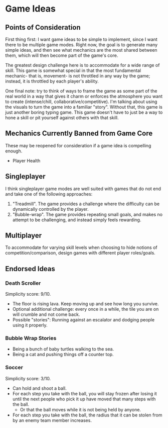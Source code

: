 
# Game Ideas

## Points of Consideration

First thing first: I want game ideas to be simple to implement, since I want there to be multiple game modes. Right now, the goal is to generate many simple ideas, and then see what mechanics are the most shared between them, which will then become part of the game's core.

The greatest design challenge here is to accommodate for a wide range of skill. This game is somewhat special in that the most fundamental mechanic- that is, movement- is not throttled in any way by the game; instead, it is throttled by each player's ability.

One final note: try to think of ways to frame the game as some part of the real world in a way that gives it charm or enforces the atmosphere you want to create (intense/chill, collaborative/competitive). I'm talking about using the visuals to turn the game into a familiar "story". Without that, this game is just another boring typing game. This game doesn't have to just be a way to hone a skill or pit yourself against others with that skill.

## Mechanics Currently Banned from Game Core

These may be reopened for consideration if a game idea is compelling enough.

- Player Health

## Singleplayer

I think singleplayer game modes are well suited with games that do not end and take one of the following approaches:

1. "Treadmill". The game provides a challenge where the difficulty can be dynamically controlled by the player.
1. "Bubble-wrap". The game provides repeating small goals, and makes no attempt to be challenging, and instead simply feels rewarding.

## Multiplayer

To accommodate for varying skill levels when choosing to hide notions of competition/comparison, design games with different player roles/goals.

## Endorsed Ideas

### Death Scroller

Simplicity score: 9/10.

- The floor is rising lava. Keep moving up and see how long you survive.
- Optional additional challenge: every once in a while, the tile you are on will crumble and not come back.
- Possible "stories": Running against an escalator and dodging people using it properly.

### Bubble Wrap Stories

- Being a bunch of baby turtles walking to the sea.
- Being a cat and pushing things off a counter top.

### Soccer

Simplicity score: 3/10.

- Can hold and shoot a ball.
- For each step you take with the ball, you will stay frozen after losing it until the next people who pick it up have moved that many steps with the ball.
  - Or that the ball moves while it is not being held by anyone.
- For each step you take with the ball, the radius that it can be stolen from by an enemy team member increases.
